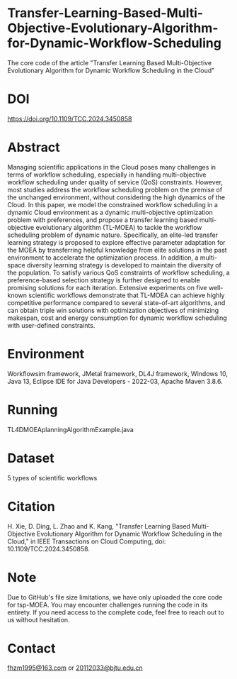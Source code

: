 # Transfer-Learning-Based-Multi-Objective-Evolutionary-Algorithm-for-Dynamic-Workflow-Scheduling
The core code of the article "Transfer Learning Based Multi-Objective Evolutionary Algorithm for Dynamic Workflow Scheduling in the Cloud"
# DOI
https://doi.org/10.1109/TCC.2024.3450858
# Abstract
Managing scientific applications in the Cloud poses many challenges in terms of workflow scheduling, especially in handling multi-objective workflow scheduling under quality of service (QoS) constraints. However, most studies address the workflow scheduling problem on the premise of the unchanged environment, without considering the high dynamics of the Cloud. In this paper, we model the constrained workflow scheduling in a dynamic Cloud environment as a dynamic multi-objective optimization problem with preferences, and propose a transfer learning based multi-objective evolutionary algorithm (TL-MOEA) to tackle the workflow scheduling problem of dynamic nature. Specifically, an elite-led transfer learning strategy is proposed to explore effective parameter adaptation for the MOEA by transferring helpful knowledge from elite solutions in the past environment to accelerate the optimization process. In addition, a multi-space diversity learning strategy is developed to maintain the diversity of the population. To satisfy various QoS constraints of workflow scheduling, a preference-based selection strategy is further designed to enable promising solutions for each iteration. Extensive experiments on five well-known scientific workflows demonstrate that TL-MOEA can achieve highly competitive performance compared to several state-of-art algorithms, and can obtain triple win solutions with optimization objectives of minimizing makespan, cost and energy consumption for dynamic workflow scheduling with user-defined constraints.
# Environment
Workflowsim framework, JMetal framework, DL4J framework, Windows 10, Java 13, Eclipse IDE for Java Developers - 2022-03, Apache Maven 3.8.6.
# Running
TL4DMOEAplanningAlgorithmExample.java
# Dataset
5 types of scientific workflows
# Citation
H. Xie, D. Ding, L. Zhao and K. Kang, "Transfer Learning Based Multi-Objective Evolutionary Algorithm for Dynamic Workflow Scheduling in the Cloud," in IEEE Transactions on Cloud Computing, doi: 10.1109/TCC.2024.3450858.
# Note
Due to GitHub's file size limitations, we have only uploaded the core code for tsp-MOEA. You may encounter challenges running the code in its entirety. If you need access to the complete code, feel free to reach out to us without hesitation.
# Contact
fhzm1995@163.com or 20112033@bjtu.edu.cn
